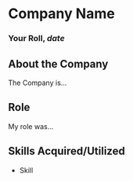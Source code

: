 # Company Name

### **Your Roll**, *date*

## About the Company

The Company is...

## Role

My role was...

## Skills Acquired/Utilized

* Skill